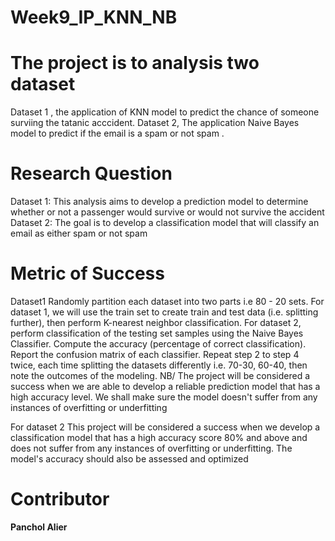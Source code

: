 # Week9_IP_KNN_NB


# The project is to analysis two dataset

Dataset 1 , the application of KNN model to predict the chance of someone surviing the tatanic acccident.
Dataset 2, The application Naive Bayes model to predict if the email is a spam or not spam .


# Research Question

Dataset 1: This analysis aims to develop a prediction model to determine whether or not a passenger would survive or would not survive the accident
Dataset 2: The goal is to develop a classification model that will classify an email as either spam or not spam

# Metric of Success

Dataset1
Randomly partition each dataset into two parts i.e 80 - 20 sets.
For dataset 1, we will use the train set to create train and test data (i.e. splitting further), then perform K-nearest neighbor classification.
For dataset 2, perform classification of the testing set samples using the Naive Bayes Classifier.
Compute the accuracy (percentage of correct classification). Report the confusion matrix of each classifier. Repeat step 2 to step 4 twice, each time splitting the datasets differently i.e. 70-30, 60-40, then note the outcomes of the modeling.
NB/ The project will be considered a success when we are able to develop a reliable prediction model that has a high accuracy level. We shall make sure the model doesn't suffer from any instances of overfitting or underfitting

For dataset 2 
This project will be considered a success when we develop a classification model that has a high accuracy score 80% and above and does not suffer from any instances of overfitting or underfitting. The model's accuracy should also be assessed and optimized







# Contributor


**Panchol Alier**
